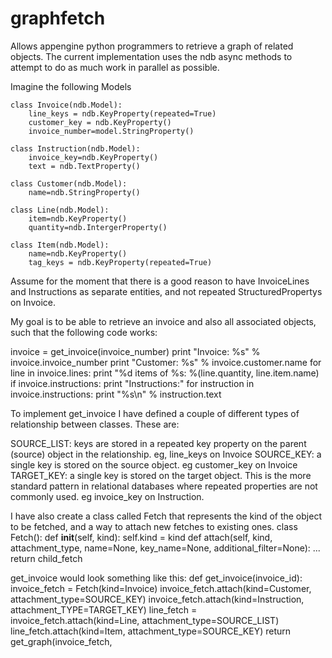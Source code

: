 graphfetch
==========

Allows appengine python programmers to retrieve a graph of related objects. The current 
implementation uses the ndb async methods to attempt to do as much work in parallel as possible.


Imagine the following Models

	class Invoice(ndb.Model):
	    line_keys = ndb.KeyProperty(repeated=True)
	    customer_key = ndb.KeyProperty()
	    invoice_number=model.StringProperty()
	
	class Instruction(ndb.Model):
	    invoice_key=ndb.KeyProperty()
	    text = ndb.TextProperty()
	
	class Customer(ndb.Model):
	    name=ndb.StringProperty()
	
	class Line(ndb.Model):
	    item=ndb.KeyProperty()
	    quantity=ndb.IntergerProperty()
	
	class Item(ndb.Model):
	    name=ndb.KeyProperty()
	    tag_keys = ndb.KeyProperty(repeated=True)

Assume for the moment that there is a good reason to have InvoiceLines and Instructions as separate 
entities, and not repeated StructuredPropertys on Invoice.

My goal is to be able to retrieve an invoice and also all associated objects, such that the
following code works:

invoice = get_invoice(invoice_number)
print "Invoice: %s" % invoice.invoice_number
print "Customer: %s" % invoice.customer.name
for line in invoice.lines:
    print "%d items of %s: %(line.quantity, line.item.name)
if invoice.instructions:
    print "Instructions:"
	for instruction in invoice.instructions:
	    print "%s\n" % instruction.text

To implement get_invoice I have defined a couple of different types of relationship between classes. These are:

SOURCE_LIST: keys are stored in a repeated key property on the parent (source) object in the relationship. eg, line_keys on Invoice
SOURCE_KEY: a single key is stored on the source object. eg customer_key on Invoice
TARGET_KEY: a single key is stored on the target object. This is the more standard pattern in relational databases where repeated properties are not commonly used. eg invoice_key on Instruction.

I have also create a class called Fetch that represents the kind of the object to be fetched, and a way to attach new fetches to existing ones.
class Fetch():
    def __init__(self, kind):
        self.kind = kind
    def attach(self, kind, attachment_type, name=None, key_name=None, additional_filter=None):
        ...
        return child_fetch

get_invoice would look something like this:
def get_invoice(invoice_id):
	invoice_fetch = Fetch(kind=Invoice)
	invoice_fetch.attach(kind=Customer, attachment_type=SOURCE_KEY)
	invoice_fetch.attach(kind=Instruction, attachment_TYPE=TARGET_KEY)
	line_fetch = invoice_fetch.attach(kind=Line, attachment_type=SOURCE_LIST)
	line_fetch.attach(kind=Item, attachment_type=SOURCE_KEY)
	return get_graph(invoice_fetch, 

